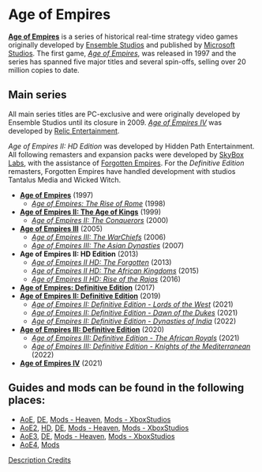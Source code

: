 # Age of Empires

[**Age of Empires**](http://en.wikipedia.org/wiki/Age_of_Empires) is a series of historical real-time strategy video games originally developed by [Ensemble Studios](https://ageofempires.fandom.com/wiki/Ensemble_Studios) and published by [Microsoft Studios](https://ageofempires.fandom.com/wiki/Microsoft_Game_Studios). The first game, [*Age of Empires*](https://ageofempires.fandom.com/wiki/Age_of_Empires), was released in 1997 and the series has spanned five major titles and several spin-offs, selling over 20 million copies to date.

## Main series

All main series titles are PC-exclusive and were originally developed by Ensemble Studios until its closure in 2009. [*Age of Empires IV*](https://ageofempires.fandom.com/wiki/Age_of_Empires_IV) was developed by [Relic Entertainment](https://ageofempires.fandom.com/wiki/Relic_Entertainment).

*Age of Empires II: HD Edition* was developed by Hidden Path Entertainment. All following remasters and expansion packs were developed by [SkyBox Labs](https://ageofempires.fandom.com/wiki/SkyBox_Labs), with the assistance of [Forgotten Empires](https://ageofempires.fandom.com/wiki/Forgotten_Empires). For the *Definitive Edition* remasters, Forgotten Empires have handled development with studios Tantalus Media and Wicked Witch.

-   [**Age of Empires**](https://ageofempires.fandom.com/wiki/Age_of_Empires) (1997)
    -   [*Age of Empires: The Rise of Rome*](https://ageofempires.fandom.com/wiki/Age_of_Empires:_The_Rise_of_Rome) (1998)
-   [**Age of Empires II: The Age of Kings**](https://ageofempires.fandom.com/wiki/Age_of_Empires_II:_The_Age_of_Kings) (1999)
    -   [*Age of Empires II: The Conquerors*](https://ageofempires.fandom.com/wiki/Age_of_Empires_II:_The_Conquerors) (2000)
-   [**Age of Empires III**](https://ageofempires.fandom.com/wiki/Age_of_Empires_III) (2005)
    -   [*Age of Empires III: The WarChiefs*](https://ageofempires.fandom.com/wiki/Age_of_Empires_III:_The_WarChiefs) (2006)
    -   [*Age of Empires III: The Asian Dynasties*](https://ageofempires.fandom.com/wiki/Age_of_Empires_III:_The_Asian_Dynasties) (2007)
-   **Age of Empires II: HD Edition** (2013)
    -   [*Age of Empires II HD: The Forgotten*](https://ageofempires.fandom.com/wiki/Age_of_Empires_II_HD:_The_Forgotten) (2013)
    -   [*Age of Empires II HD: The African Kingdoms*](https://ageofempires.fandom.com/wiki/Age_of_Empires_II_HD:_The_African_Kingdoms) (2015)
    -   [*Age of Empires II HD: Rise of the Rajas*](https://ageofempires.fandom.com/wiki/Age_of_Empires_II_HD:_Rise_of_the_Rajas) (2016)
-   [**Age of Empires: Definitive Edition**](https://ageofempires.fandom.com/wiki/Age_of_Empires:_Definitive_Edition) (2017)
-   [**Age of Empires II: Definitive Edition**](https://ageofempires.fandom.com/wiki/Age_of_Empires_II:_Definitive_Edition) (2019)
    -   [*Age of Empires II: Definitive Edition - Lords of the West*](https://ageofempires.fandom.com/wiki/Age_of_Empires_II:_Definitive_Edition_-_Lords_of_the_West) (2021)
    -   [*Age of Empires II: Definitive Edition - Dawn of the Dukes*](https://ageofempires.fandom.com/wiki/Age_of_Empires_II:_Definitive_Edition_-_Dawn_of_the_Dukes) (2021)
    -   [*Age of Empires II: Definitive Edition - Dynasties of India*](https://ageofempires.fandom.com/wiki/Age_of_Empires_II:_Definitive_Edition_-_Dynasties_of_India) (2022)
-   [**Age of Empires III: Definitive Edition**](https://ageofempires.fandom.com/wiki/Age_of_Empires_III:_Definitive_Edition) (2020)
    -   [*Age of Empires III: Definitive Edition - The African Royals*](https://ageofempires.fandom.com/wiki/Age_of_Empires_III:_Definitive_Edition_-_The_African_Royals) (2021)
    -   [*Age of Empires III: Definitive Edition - Knights of the Mediterranean*](https://ageofempires.fandom.com/wiki/Age_of_Empires_III:_Definitive_Edition_-_Knights_of_the_Mediterranean) (2022)
-   [**Age of Empires IV**](https://ageofempires.fandom.com/wiki/Age_of_Empires_IV) (2021)

## Guides and mods can be found in the following places:
- [AoE](https://aoe.heavengames.com/), [DE](https://aoe.heavengames.com/), [Mods - Heaven](http://aoe.heavengames.com/dl-php/index.php), [Mods - XboxStudios](https://www.ageofempires.com/mods/?q=&game=1&modid=0&filter=0&status=&sort=popular&order=DESC?_=1667473753)
- [AoE2](https://aok.heavengames.com/university/), [HD](https://aok.heavengames.com/university/), [DE](https://aok.heavengames.com/university/), [Mods - Heaven](https://aok.heavengames.com/blacksmith/index.php), [Mods - XboxStudios](https://www.ageofempires.com/mods/?q=&game=2&modid=0&filter=0&status=&sort=popular&order=DESC)
- [AoE3](https://aoe3.heavengames.com/modding/tutorials/), [DE](https://aoe3.heavengames.com/modding/tutorials/), [Mods - Heaven](https://aoe3.heavengames.com/downloads/index.php), [Mods - XboxStudios](https://www.ageofempires.com/mods/?q=&game=3&modid=0&filter=0&status=&sort=popular&order=DESC)
- [AoE4](https://www.ageofempires.com/games/age-of-empires-iv/), [Mods](https://www.ageofempires.com/mods/?q=&game=4&modid=0&filter=0&status=&sort=popular&order=DESC)


[Description Credits](https://ageofempires.fandom.com/wiki/Age_of_Empires_(series))
